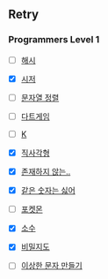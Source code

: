 ## Retry

### Programmers Level 1

- [ ] [해시](https://programmers.co.kr/learn/courses/30/lessons/42576)

- [x] [시저](https://programmers.co.kr/learn/courses/30/lessons/12926)

- [ ] [문자열 정렬](https://programmers.co.kr/learn/courses/30/lessons/12915)

- [ ] [다트게임](https://programmers.co.kr/learn/courses/30/lessons/17682
  )

- [ ] [K](https://programmers.co.kr/learn/courses/30/lessons/42748)

- [x] [직사각형](https://programmers.co.kr/learn/courses/30/lessons/86491)

- [x] [존재하지 않는..](https://programmers.co.kr/learn/courses/30/lessons/86051
  )

- [x] [같은 숫자는 싫어](https://programmers.co.kr/learn/courses/30/lessons/12906)

- [ ] [포켓몬](https://programmers.co.kr/learn/courses/30/lessons/1845)

- [x] [소수](https://programmers.co.kr/learn/courses/30/lessons/12921)

- [x] [비밀지도](https://programmers.co.kr/learn/courses/30/lessons/17681)

- [ ] [이상한 문자 만들기](https://programmers.co.kr/learn/courses/30/lessons/12930
  )

